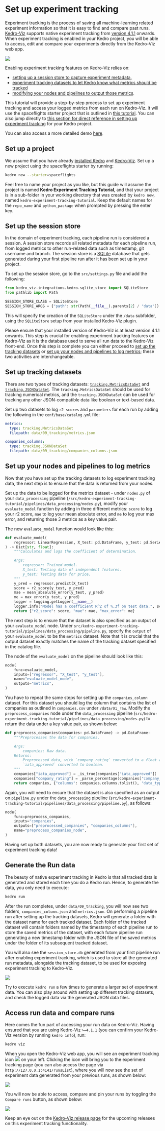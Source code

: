 # Set up experiment tracking

Experiment tracking is the process of saving all machine-learning related experiment information so that it is easy to find and compare past runs. [Kedro-Viz](https://github.com/quantumblacklabs/kedro-viz) supports native experiment tracking from [version 4.1.1](https://github.com/quantumblacklabs/kedro-viz/releases/tag/v4.1.1) onwards. When experiment tracking is enabled in your Kedro project, you will be able to access, edit and compare your experiments directly from the Kedro-Viz web app.

![](../meta/images/experiment-tracking_demo_small.gif)

Enabling experiment tracking features on Kedro-Viz relies on:
* [setting up a session store to capture experiment metadata](#set-up-session-store),
* [experiment tracking datasets to let Kedro know what metrics should be tracked](#set-up-tracking-datasets)
* [modifying your nodes and pipelines to output those metrics](#setting-up-your-nodes-and-pipelines-to-log-metrics).

This tutorial will provide a step-by-step process to set up experiment tracking and access your logged metrics from each run on Kedro-Viz. It will use the spaceflights starter project that is outlined in [this tutorial](../03_tutorial/01_spaceflights_tutorial.md). You can also jump directly to [this section for direct reference in setting up experiment tracking](../08_logging/02_experiment_tracking.md) for your Kedro project.

You can also access a more detailed demo [here](https://kedro-viz-live-demo.hfa4c8ufrmn4u.eu-west-2.cs.amazonlightsail.com/).

## Set up a project

We assume that you have already [installed Kedro](../02_get_started/02_install.md) and [Kedro-Viz](../03_tutorial/05_visualise_pipeline.md). Set up a new project using the spaceflights starter by running:

```bash
kedro new --starter=spaceflights
```

Feel free to name your project as you like, but this guide will assume the project is named **Kedro Experiment Tracking Tutorial**, and that your project is in a sub-folder in your working directory that was created by `kedro new`, named `kedro-experiment-tracking-tutorial`. Keep the default names for the `repo_name` and `python_package` when prompted by pressing the enter key.

## Set up the session store

In the domain of experiment tracking, each pipeline run is considered a session. A session store records all related metadata for each pipeline run, from logged metrics to other run-related data such as timestamp, git username and branch. The session store is a [SQLite](https://www.sqlite.org/index.html) database that gets generated during your first pipeline run after it has been set up in your project.

To set up the session store, go to the `src/settings.py` file and add the following:

```python
from kedro_viz.integrations.kedro.sqlite_store import SQLiteStore
from pathlib import Path

SESSION_STORE_CLASS = SQLiteStore
SESSION_STORE_ARGS = {"path": str(Path(__file__).parents[2] / "data")}
```

This will specify the creation of the `SQLiteStore` under the `/data` subfolder, using the `SQLiteStore` setup from your installed Kedro-Viz plugin.

Please ensure that your installed version of Kedro-Viz is at least version 4.1.1 onwards. This step is crucial for enabling experiment tracking features on Kedro-Viz as it is the database used to serve all run data to the Kedro-Viz front-end. Once this step is complete you can either proceed to [set up the tracking datasets](#set-up-tracking-datasets) or [set up your nodes and pipelines to log metrics](#set-up-your-nodes-and-pipelines-to-log-metrics); these two activities are interchangeable.

## Set up tracking datasets

There are two types of tracking datasets: [`tracking.MetricsDataSet`](/kedro.extras.datasets.tracking.MetricsDataSet) and [`tracking.JSONDataSet`](/kedro.extras.datasets.tracking.JSONDataSet). The `tracking.MetricsDataSet` should be used for tracking numerical metrics, and the `tracking.JSONDataSet` can be used for tracking any other JSON-compatible data like boolean or text-based data.

Set up two datasets to log `r2 scores` and `parameters` for each run by adding the following in the `conf/base/catalog.yml` file:

```yaml
metrics:
  type: tracking.MetricsDataSet
  filepath: data/09_tracking/metrics.json

companies_columns:
  type: tracking.JSONDataSet
  filepath: data/09_tracking/companies_columns.json
```

## Set up your nodes and pipelines to log metrics

Now that you have set up the tracking datasets to log experiment tracking data, the next step is to ensure that the data is returned from your nodes.

Set up the data to be logged for the metrics dataset - under `nodes.py` of your `data_processing` pipeline (`/src/kedro-experiment-tracking-tutorial/pipelines/data_processing/nodes.py`), modify your `evaluate_model` function by adding in three different metrics: `score` to log your r2 score, `mae` to log your mean absolute error, and `me` to log your max error, and returning those 3 metrics as a key value pair.

The new `evaluate_model` function would look like this:

```python
def evaluate_model(
    regressor: LinearRegression, X_test: pd.DataFrame, y_test: pd.Series
) -> Dict[str, float]:
    """Calculates and logs the coefficient of determination.

    Args:
        regressor: Trained model.
        X_test: Testing data of independent features.
        y_test: Testing data for price.
    """
    y_pred = regressor.predict(X_test)
    score = r2_score(y_test, y_pred)
    mae = mean_absolute_error(y_test, y_pred)
    me = max_error(y_test, y_pred)
    logger = logging.getLogger(__name__)
    logger.info("Model has a coefficient R^2 of %.3f on test data.", score)
    return {"r2_score": score, "mae": mae, "max_error": me}
```

The next step is to ensure that the dataset is also specified as an output of your `evaluate_model` node. Under `src/kedro-experiment-tracking-tutorial/pipelines/data_processing/pipeline.py`, specify the `output` of your `evaluate_model` to be the `metrics` dataset. Note that it is crucial that the output dataset exactly matches the name of the tracking dataset specified in the catalog file.

The node of the `evaluate_model` on the pipeline should look like this:

```python
node(
    func=evaluate_model,
    inputs=["regressor", "X_test", "y_test"],
    name="evaluate_model_node",
    outputs="metrics",
)
```

You have to repeat the same steps for setting up the `companies_column` dataset. For this dataset you should log the column that contains the list of companies as outlined in `companies.csv` under `/data/01_raw`. Modify the `preprocess_companies` node under the `data_processing` pipeline (`src/kedro-experiment-tracking-tutorial/pipelines/data_processing/nodes.py`) to return the data under a key value pair, as shown below:

```python
def preprocess_companies(companies: pd.DataFrame) -> pd.DataFrame:
    """Preprocesses the data for companies.

    Args:
        companies: Raw data.
    Returns:
        Preprocessed data, with `company_rating` converted to a float and
        `iata_approved` converted to boolean.
    """
    companies["iata_approved"] = _is_true(companies["iata_approved"])
    companies["company_rating"] = _parse_percentage(companies["company_rating"])
    return companies, {"columns": companies.columns.tolist(), "data_type": "companies"}
```

Again, you will need to ensure that the dataset is also specified as an output on `pipeline.py` under the `data_processing` pipeline (`src/kedro-experiment-tracking-tutorial/pipelines/data_processing/pipeline.py`), as follows:

```python
node(
    func=preprocess_companies,
    inputs="companies",
    outputs=["preprocessed_companies", "companies_columns"],
    name="preprocess_companies_node",
)
```

Having set up both datasets, you are now ready to generate your first set of experiment tracking data!

## Generate the Run data

The beauty of native experiment tracking in Kedro is that all tracked data is generated and stored each time you do a Kedro run. Hence, to generate the data, you only need to execute:

```bash
kedro run
```

After the run completes, under `data/09_tracking`, you will now see two folders, `companies_column.json` and `metrics.json`. On performing a pipeline run after setting up the tracking datasets, Kedro will generate a folder with the dataset name for each tracked dataset. Each folder of the tracked dataset will contain folders named by the timestamp of each pipeline run to store the saved metrics of the dataset, with each future pipeline run generating a new timestamp folder with the JSON file of the saved metrics under the folder of its subsequent tracked dataset.

You will also see the `session_store.db` generated from your first pipeline run after enabling experiment tracking, which is used to store all the generated run metadata, alongside the tracking dataset, to be used for exposing experiment tracking to Kedro-Viz.

![](../meta/images/experiment-tracking_folder.png)

Try to execute `kedro run` a few times to generate a larger set of experiment data. You can also play around with setting up different tracking datasets, and check the logged data via the generated JSON data files.

## Access run data and compare runs

Here comes the fun part of accessing your run data on Kedro-Viz. Having ensured that you are using Kedro-Viz `>=4.1.1` (you can confirm your Kedro-Viz version by running `kedro info`), run:

```bash
kedro viz
```

When you open the Kedro-Viz web app, you will see an experiment tracking icon ![](../meta/images/experiment-tracking-icon.png) on your left. Clicking the icon will bring you to the experiment tracking page (you can also access the page via `http://127.0.0.1:4141/runsList`), where you will now see the set of experiment data generated from your previous runs, as shown below:

![](../meta/images/experiment-tracking_runsList.png)

You will now be able to access, compare and pin your runs by toggling the `Compare runs` button, as shown below:

![](../meta/images/experiment-tracking_demo.gif)

Keep an eye out on the [Kedro-Viz release page](https://github.com/quantumblacklabs/kedro-viz/releases) for the upcoming releases on this experiment tracking functionality.

